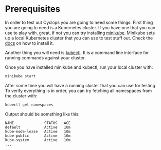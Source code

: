 # Prerequisites

In order to test out Cyclops you are going to need some things. First thing you are going to need is a Kubernetes
cluster. If you have one that you can use to play with, great, if not you can try installing
[minikube](https://minikube.sigs.k8s.io/). Minikube sets up a local Kubernetes cluster that you can use to test stuff
out. Check the [docs](https://minikube.sigs.k8s.io/docs/start/) on how to install it.

Another thing you will need is [kubectl](https://kubernetes.io/docs/tasks/tools/). It is a command line interface for
running commands against your cluster.

Once you have installed minikube and kubectl, run your local cluster with:

```bash
minikube start
```

After some time you will have a running cluster that you can use for testing. To verify everything is in order, you can
try fetching all namespaces from the cluster with:

```bash
kubectl get namespaces
```

Output should be something like this:

```
NAME              STATUS   AGE
default           Active   10m
kube-node-lease   Active   10m
kube-public       Active   10m
kube-system       Active   10m
...
```
